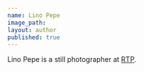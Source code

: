 ```yaml
---
name: Lino Pepe
image_path:
layout: author
published: true
---
```

Lino Pepe is a still photographer at <a class="text cat-link publisher" href="/publishers/RTP/">RTP</a>.
